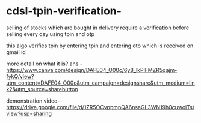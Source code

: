 # cdsl-tpin-verification-

selling of stocks which are bought in delivery require a verification before selling every day using tpin and otp

this algo verifies tpin by entering tpin and entering otp which is received on gmail id 


 more detail on what it is?
ans - https://www.canva.com/design/DAFE04_O00c/6y8_lkPlFMZR5qajm-fykQ/view?utm_content=DAFE04_O00c&utm_campaign=designshare&utm_medium=link2&utm_source=sharebutton

demonstration video--https://drive.google.com/file/d/1ZR5OCvppmpQA6nsaGL3WN19h0cuwojTs/view?usp=sharing

